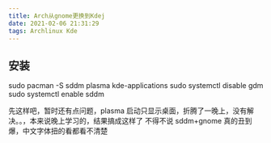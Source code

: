 ```yaml
---
title: Arch从gnome更换到Kdej
date: 2021-02-06 21:31:29
tags: Archlinux Kde
---
```


## 安装

sudo pacman -S sddm plasma kde-applications
sudo systemctl disable gdm
sudo systemctl enable sddm

先这样吧，暂时还有点问题，plasma 启动只显示桌面，折腾了一晚上，没有解决。。，本来说晚上学习的，结果搞成这样了
不得不说 sddm+gnome 真的丑到爆，中文字体扭的看都看不清楚
